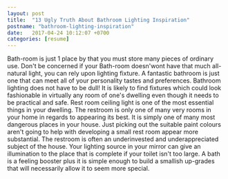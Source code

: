 ```yaml
---
layout: post
title:  "13 Ugly Truth About Bathroom Lighting Inspiration"
postname: "bathroom-lighting-inspiration"
date:   2017-04-24 10:12:07 +0700
categories: [resume]
---
```

Bath-room is just 1 place by that you must store many pieces of ordinary use. Don't be concerned if your Bath-room doesn'wont have that much all-natural light, you can rely upon lighting fixture. A fantastic bathroom is just one that can meet all of your personality tastes and preferences. Bathroom lighting does not have to be dull! It is likely to find fixtures which could look fashionable in virtually any room of one's dwelling even though it needs to be practical and safe. Rest room ceiling light is one of the most essential things in your dwelling. The restroom is only one of many very rooms in your home in regards to appearing its best. It is simply one of many most dangerous places in your house. Just picking out the suitable paint colours aren't going to help with developing a small rest room appear more substantial. The restroom is often an underinvested and underappreciated subject of the house. Your lighting source in your mirror can give an illumination to the place that is complete if your toilet isn't too large. A bath is a feeling booster plus it is simple enough to build a smallish up-grades that will necessarily allow it to seem more special.
